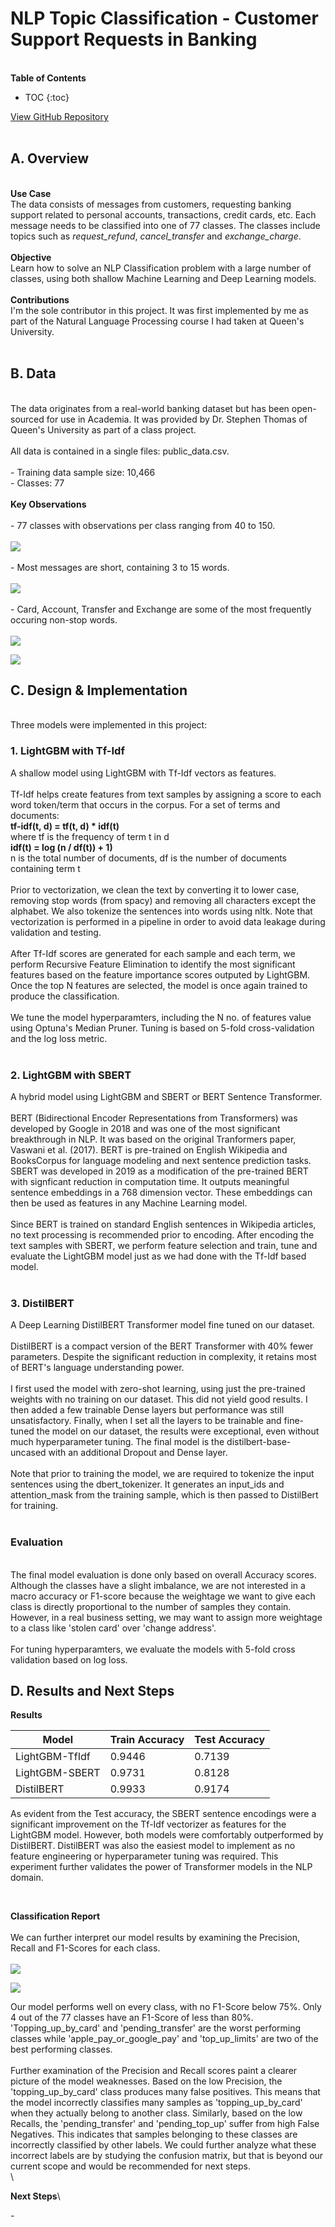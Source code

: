 # NLP Topic Classification - Customer Support Requests in Banking
\
**Table of Contents**
* TOC
{:toc}

[View GitHub Repository](https://github.com/dshah2008/NLP_TopicClassification)
<br/><br/>

## A. Overview 
\
**Use Case** \
The data consists of messages from customers, requesting banking support related to personal accounts, transactions, credit cards, etc. Each message needs to be classified into one of 77 classes. The classes include topics such as *request_refund*, *cancel_transfer* and *exchange_charge*.\
\
**Objective** \
Learn how to solve an NLP Classification problem with a large number of classes, using both shallow Machine Learning and Deep Learning models.\
\
**Contributions** \
I'm the sole contributor in this project. It was first implemented by me as part of the Natural Language Processing course I had taken at Queen's University.\
<br/>

## B. Data
\
The data originates from a real-world banking dataset but has been open-sourced for use in Academia. It was provided by Dr. Stephen Thomas of Queen's University as part of a class project.\
\
All data is contained in a single files: public_data.csv.\
\
\- Training data sample size: 10,466\
\- Classes: 77\
\
**Key Observations**\
\
\- 77 classes with observations per class ranging from 40 to 150.\
\
<img src="images/pump_class.png?raw=true"/>
\
\
\- Most messages are short, containing 3 to 15 words.\
\
<img src="images/pump_class.png?raw=true"/>
\
\
\- Card, Account, Transfer and Exchange are some of the most frequently occuring non-stop words.\
\
<img src="images/const_year1.PNG?raw=true"/>

<img src="images/const_year1.PNG?raw=true"/>

<br/>

## C. Design & Implementation
\
Three models were implemented in this project:

### 1. LightGBM with Tf-Idf

A shallow model using LightGBM with Tf-Idf vectors as features.\
\
Tf-Idf helps create features from text samples by assigning a score to each word token/term that occurs in the corpus. For a set of terms and documents:\
**tf-idf(t, d) = tf(t, d) * idf(t)**\
where tf is the frequency of term t in d\
**idf(t) = log (n / df(t)) + 1)**\
n is the total number of documents, df is the number of documents containing term t\
\
Prior to vectorization, we clean the text by converting it to lower case, removing stop words (from spacy) and removing all characters except the alphabet. We also tokenize the sentences into words using nltk. Note that vectorization is performed in a pipeline in order to avoid data leakage during validation and testing.\
\
After Tf-Idf scores are generated for each sample and each term, we perform Recursive Feature Elimination to identify the most significant features based on the feature importance scores outputed by LightGBM. Once the top N features are selected, the model is once again trained to produce the classification.\
\
We tune the model hyperparamters, including the N no. of features value using Optuna's Median Pruner. Tuning is based on 5-fold cross-validation and the log loss metric.\
<br/>

### 2. LightGBM with SBERT

A hybrid model using LightGBM and SBERT or BERT Sentence Transformer.\
\
BERT (Bidirectional Encoder Representations from Transformers) was developed by Google in 2018 and was one of the most significant breakthrough in NLP. It was based on the original Tranformers paper, Vaswani et al. (2017). BERT is pre-trained on English Wikipedia and BooksCorpus for language modeling and next sentence prediction tasks. SBERT was developed in 2019 as a modification of the pre-trained BERT with signficant reduction in computation time. It outputs meaningful sentence embeddings in a 768 dimension vector. These embeddings can then be used as features in any Machine Learning model.\
\
Since BERT is trained on standard English sentences in Wikipedia articles, no text processing is recommended prior to encoding. After encoding the text samples with SBERT, we perform feature selection and train, tune and evaluate the LightGBM model just as we had done with the Tf-Idf based model.\
<br/>

### 3. DistilBERT

A Deep Learning DistilBERT Transformer model fine tuned on our dataset.\
\
DistilBERT is a compact version of the BERT Transformer with 40% fewer parameters. Despite the significant reduction in complexity, it retains most of BERT's language understanding power.\
\
I first used the model with zero-shot learning, using just the pre-trained weights with no training on our dataset. This did not yield good results. I then added a few trainable Dense layers but performance was still unsatisfactory. Finally, when I set all the layers to be trainable and fine-tuned the model on our dataset, the results were exceptional, even without much hyperparameter tuning. The final model is the distilbert-base-uncased with an additional Dropout and Dense layer.\
\
Note that prior to training the model, we are required to tokenize the input sentences using the dbert_tokenizer. It generates an input_ids and attention_mask from the training sample, which is then passed to DistilBert for training.\
<br/>

### Evaluation
\
The final model evaluation is done only based on overall Accuracy scores. Although the classes have a slight imbalance, we are not interested in a macro accuracy or F1-score because the weightage we want to give each class is directly proportional to the number of samples they contain. However, in a real business setting, we may want to assign more weightage to a class like 'stolen card' over 'change address'.\
\
For tuning hyperparamters, we evaluate the models with 5-fold cross validation based on log loss.
<br/>

## D. Results and Next Steps

**Results**

|     Model      | Train Accuracy | Test Accuracy |
| -------------- | -------------- | ------------- |
| LightGBM-TfIdf |     0.9446     |    0.7139     |
| LightGBM-SBERT |     0.9731     |    0.8128     |
|   DistilBERT   |     0.9933     |    0.9174     |

As evident from the Test accuracy, the SBERT sentence encodings were a significant improvement on the Tf-Idf vectorizer as features for the LightGBM model. However, both models were comfortably outperformed by DistilBERT. DistilBERT was also the easiest model to implement as no feature engineering or hyperparameter tuning was required. This experiment further validates the power of Transformer models in the NLP domain.

<br/>

**Classification Report**\
\
We can further interpret our model results by examining the Precision, Recall and F1-Scores for each class.\
\
<img src="images/accuracy_report1.PNG?raw=true"/>

<img src="images/accuracy_report1.PNG?raw=true"/>


Our model performs well on every class, with no F1-Score below 75%. Only 4 out of the 77 classes have an F1-Score of less than 80%. 'Topping_up_by_card' and 'pending_transfer' are the worst performing classes while 'apple_pay_or_google_pay' and 'top_up_limits' are two of the best performing classes.\
\
Further examination of the Precision and Recall scores paint a clearer picture of the model weaknesses. Based on the low Precision, the 'topping_up_by_card' class produces many false positives. This means that the model incorrectly classifies many samples as 'topping_up_by_card' when they actually belong to another class. Similarly, based on the low Recalls, the 'pending_transfer' and 'pending_top_up' suffer from high False Negatives. This indicates that samples belonging to these classes are incorrectly classified by other labels. We could further analyze what these incorrect labels are by studying the confusion matrix, but that is beyond our current scope and would be recommended for next steps.\
\

**Next Steps**\

\-
